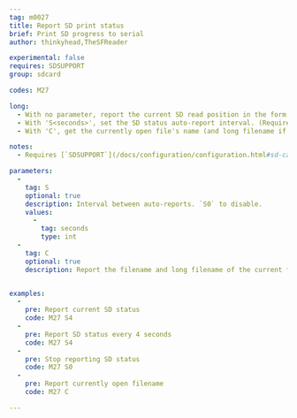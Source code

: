 ```yaml
---
tag: m0027
title: Report SD print status
brief: Print SD progress to serial
author: thinkyhead,TheSFReader

experimental: false
requires: SDSUPPORT
group: sdcard

codes: M27

long: 
  - With no parameter, report the current SD read position in the form "`SD printing byte 123/12345`." If no file is open the response is "`Not SD printing`."
  - With 'S<seconds>', set the SD status auto-report interval. (Requires `AUTO_REPORT_SD_STATUS`)
  - With 'C', get the currently open file's name (and long filename if possible). Print "`(no file)`" if no file is open.

notes:
  - Requires [`SDSUPPORT`](/docs/configuration/configuration.html#sd-card)

parameters:
  -
    tag: S
    optional: true
    description: Interval between auto-reports. `S0` to disable.
    values:
      -
        tag: seconds
        type: int
  -
    tag: C
    optional: true
    description: Report the filename and long filename of the current file.


examples:
  -
    pre: Report current SD status
    code: M27 S4
  -
    pre: Report SD status every 4 seconds
    code: M27 S4
  -
    pre: Stop reporting SD status
    code: M27 S0
  -
    pre: Report currently open filename
    code: M27 C

---
```


